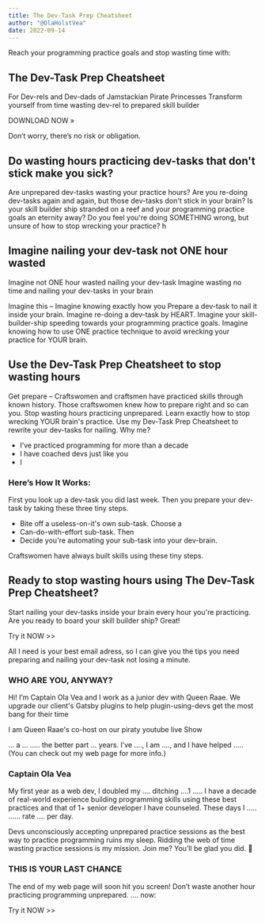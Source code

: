 ```yaml
---
title: The Dev-Task Prep Cheatsheet
author: "@OlaHolstVea"
date: 2022-09-14
---
```


Reach your programming practice goals and stop wasting time with:

## The Dev-Task Prep Cheatsheet

For Dev-rels and Dev-dads of Jamstackian Pirate Princesses
Transform yourself from time wasting dev-rel to prepared skill builder

DOWNLOAD NOW »

Don’t worry, there’s no risk or obligation.

## Do wasting hours practicing dev-tasks that don't stick make you sick?

Are unprepared dev-tasks wasting your practice hours? Are you re-doing dev-tasks again and again, but those dev-tasks don't stick in your brain? Is your skill builder ship stranded on a reef and your programming practice goals an eternity away? Do you feel you're doing SOMETHING wrong, but unsure of how to stop wrecking your practice?
h
## Imagine nailing your dev-task not ONE hour wasted
Imagine not ONE hour wasted nailing your dev-task
Imagine wasting no time and nailing your dev-tasks in your brain

Imagine this – Imagine knowing exactly how you Prepare a dev-task to nail it inside your brain. Imagine re-doing a dev-task by HEART. Imagine your skill-builder-ship speeding towards your programming practice goals. Imagine knowing how to use ONE practice technique to avoid wrecking your practice for YOUR brain.

## Use the Dev-Task Prep Cheatsheet to stop wasting hours

Get prepare – Craftswomen and craftsmen have practiced skills through known history. Those craftswomen knew how to prepare right and so can you. Stop wasting hours practicing unprepared. Learn exactly how to stop wrecking YOUR brain's practice. Use my Dev-Task Prep Cheatsheet to rewrite your dev-tasks for nailing. Why me?

* I’ve practiced programming for more than a decade
* I have coached devs just like you
* I

### Here’s How It Works:

First you look up a dev-task you did last week. Then you prepare your dev-task by taking these three tiny steps.

* Bite off a useless-on-it's own sub-task. Choose a
* Can-do-with-effort sub-task. Then
* Decide you're automating your sub-task into your dev-brain.

Craftswomen have always built skills using these tiny steps.

## Ready to stop wasting hours using The Dev-Task Prep Cheatsheet?

Start nailing your dev-tasks inside your brain every hour you're practicing. Are you ready to board your skill builder ship? Great!

Try it NOW >>

All I need is your best email adress, so I can give you the tips you need preparing and nailing your dev-task not losing a minute.

### WHO ARE YOU, ANYWAY?
Hi! I’m Captain Ola Vea and I work as a junior dev with Queen Raae. We upgrade our client's Gatsby plugins to help plugin-using-devs get the most bang for their time

I am Queen Raae's co-host on our piraty youtube live Show




... a ... ..... the better part  ... years. I’ve ...., I am ...., and I have helped ..... (You can check out my web page for more info.)

### Captain Ola Vea

My first year as a web dev, I doubled my .... ditching ....1 ..... I have a decade of real-world experience building programming skills using these best practices and that of 1+ senior developer I have counseled. These days I  .....  ...... rate .... per day.

Devs unconsciously accepting unprepared practice sessions as the best way to practice programming ruins my sleep. Ridding the web of
time wasting practice sessions is my mission. Join me? You’ll be glad you did. 🙂

### THIS IS YOUR LAST CHANCE
The end of my web page will soon hit you screen! Don’t waste another hour practicing programming unprepared. .... now:

Try it NOW >>





